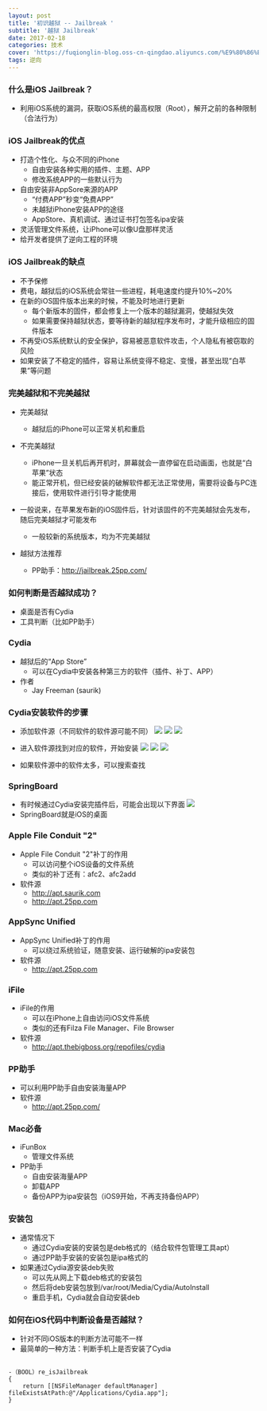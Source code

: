 ```yaml
---
layout: post
title: '初识越狱 -- Jailbreak '
subtitle: '越狱 Jailbreak'
date: 2017-02-18
categories: 技术
cover: 'https://fuqionglin-blog.oss-cn-qingdao.aliyuncs.com/%E9%80%86%E5%90%91/day01/day01-header.jpg'
tags: 逆向
---
```



### 什么是iOS Jailbreak？
- 利用iOS系统的漏洞，获取iOS系统的最高权限（Root），解开之前的各种限制（合法行为）

### iOS Jailbreak的优点
- 打造个性化、与众不同的iPhone
	- 自由安装各种实用的插件、主题、APP
	- 修改系统APP的一些默认行为
- 自由安装非AppSore来源的APP
	- “付费APP”秒变“免费APP”
	- 未越狱iPhone安装APP的途径
	- AppStore、真机调试、通过证书打包签名ipa安装
- 灵活管理文件系统，让iPhone可以像U盘那样灵活
- 给开发者提供了逆向工程的环境

### iOS Jailbreak的缺点
- 不予保修
- 费电，越狱后的iOS系统会常驻一些进程，耗电速度约提升10%~20%
- 在新的iOS固件版本出来的时候，不能及时地进行更新
	- 每个新版本的固件，都会修复上一个版本的越狱漏洞，使越狱失效
	- 如果需要保持越狱状态，要等待新的越狱程序发布时，才能升级相应的固件版本
- 不再受iOS系统默认的安全保护，容易被恶意软件攻击，个人隐私有被窃取的风险
- 如果安装了不稳定的插件，容易让系统变得不稳定、变慢，甚至出现“白苹果”等问题

### 完美越狱和不完美越狱
- 完美越狱
	- 越狱后的iPhone可以正常关机和重启

- 不完美越狱
	- iPhone一旦关机后再开机时，屏幕就会一直停留在启动画面，也就是“白苹果”状态
	- 能正常开机，但已经安装的破解软件都无法正常使用，需要将设备与PC连接后，使用软件进行引导才能使用

- 一般说来，在苹果发布新的iOS固件后，针对该固件的不完美越狱会先发布，随后完美越狱才可能发布
	- 一般较新的系统版本，均为不完美越狱

- 越狱方法推荐
	- PP助手：http://jailbreak.25pp.com/

### 如何判断是否越狱成功？
- 桌面是否有Cydia
- 工具判断（比如PP助手）

### Cydia
- 越狱后的“App Store”
	- 可以在Cydia中安装各种第三方的软件（插件、补丁、APP）
- 作者
	- Jay Freeman (saurik)

### Cydia安装软件的步骤
- 添加软件源（不同软件的软件源可能不同）
![](https://fuqionglin-blog.oss-cn-qingdao.aliyuncs.com/%E9%80%86%E5%90%91/day01/day01-6.png)
![](https://fuqionglin-blog.oss-cn-qingdao.aliyuncs.com/%E9%80%86%E5%90%91/day01/day01-7.png)
![](https://fuqionglin-blog.oss-cn-qingdao.aliyuncs.com/%E9%80%86%E5%90%91/day01/day01-8.png)

- 进入软件源找到对应的软件，开始安装
![](https://fuqionglin-blog.oss-cn-qingdao.aliyuncs.com/%E9%80%86%E5%90%91/day01/day01-9.png)
![](https://fuqionglin-blog.oss-cn-qingdao.aliyuncs.com/%E9%80%86%E5%90%91/day01/day01-10.png)
![](https://fuqionglin-blog.oss-cn-qingdao.aliyuncs.com/%E9%80%86%E5%90%91/day01/day01-11.png)
- 如果软件源中的软件太多，可以搜索查找

### SpringBoard
- 有时候通过Cydia安装完插件后，可能会出现以下界面
![](https://fuqionglin-blog.oss-cn-qingdao.aliyuncs.com/%E9%80%86%E5%90%91/day01/day01-13.png)
- SpringBoard就是iOS的桌面

### Apple File Conduit "2"
- Apple File Conduit "2"补丁的作用
	- 可以访问整个iOS设备的文件系统
	- 类似的补丁还有：afc2、afc2add
- 软件源
	- http://apt.saurik.com
	- http://apt.25pp.com

### AppSync Unified
- AppSync Unified补丁的作用
	- 可以绕过系统验证，随意安装、运行破解的ipa安装包
- 软件源
	- http://apt.25pp.com

### iFile
- iFile的作用
	- 可以在iPhone上自由访问iOS文件系统
	- 类似的还有Filza File Manager、File Browser
- 软件源
	- http://apt.thebigboss.org/repofiles/cydia
	
### PP助手
- 可以利用PP助手自由安装海量APP
- 软件源
	- http://apt.25pp.com/
	
### Mac必备
- iFunBox
	- 管理文件系统
- PP助手
	- 自由安装海量APP
	- 卸载APP
	- 备份APP为ipa安装包（iOS9开始，不再支持备份APP）

### 安装包
- 通常情况下
	- 通过Cydia安装的安装包是deb格式的（结合软件包管理工具apt）
	- 通过PP助手安装的安装包是ipa格式的
- 如果通过Cydia源安装deb失败
	- 可以先从网上下载deb格式的安装包
	- 然后将deb安装包放到/var/root/Media/Cydia/AutoInstall
	- 重启手机，Cydia就会自动安装deb
	
### 如何在iOS代码中判断设备是否越狱？
- 针对不同iOS版本的判断方法可能不一样
- 最简单的一种方法：判断手机上是否安装了Cydia

<pre><code class="language-objectivec">
-（BOOL）re_isJailbreak
{
    return [[NSFileManager defaultManager] fileExistsAtPath:@"/Applications/Cydia.app"];
}
</code></pre>

